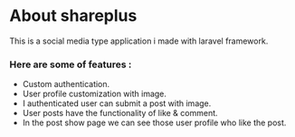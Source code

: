 # About shareplus

This is a social media type application i made with laravel framework.
### Here are some of features :
- Custom authentication.
- User profile customization with image.
- I authenticated user can submit a post with image.
- User posts have the functionality of like & comment.
- In the post show page we can see those user profile who like the post.
